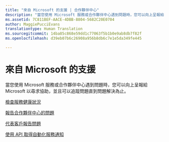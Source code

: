 ```yaml
---
title: "來自 Microsoft 的支援 | 合作夥伴中心"
description: "當您使用 Microsoft 服務或合作夥伴中心遇到問題時，您可以向上呈報給 Microsoft 以尋求協助，並且可以追蹤問題直到問題解決為止。"
ms.assetid: 7C811BEF-AACE-4DBB-8804-5682C20E0704
author: MaggiePucciEvans
translationtype: Human Translation
ms.sourcegitcommit: 14ba85c868e59dd1c77063f5b1b0e9ab8db7f82f
ms.openlocfilehash: d39eb07b6c26908a956b8db6c7e1e5da349fe445

---
```


# 來自 Microsoft 的支援


當您使用 Microsoft 服務或合作夥伴中心遇到問題時，您可以向上呈報給 Microsoft 以尋求協助，並且可以追蹤問題直到問題解決為止。

[檢查服務健康狀況](check-service-health.md)

[報告合作夥伴中心的問題](report-problems-with-partner-center.md)

[代表客戶報告問題](report-problems-on-behalf-of-a-customer.md)

[使用 API 取得自動化服務通知](get-automated-service-notifications-with-our-apis.md)

 

 






<!--HONumber=Nov16_HO4-->


